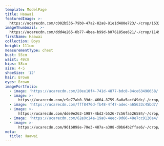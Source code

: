 ```yaml
---
template: ModelPage
title: Haawai
featuredImage: >-
  https://ucarecdn.com/c002b536-79b0-47a2-82a8-81e1d480e723/-/crop/1632x1222/0,521/-/preview/
imageThumbnail: >-
  https://ucarecdn.com/ddd4e265-0b77-4bea-b99d-b076185ee621/-/crop/1149x1640/188,256/-/preview/
firstName: Haawai
collection: Boys
height: 111cm
measurementType: chest
bust: 55cm
waist: 49cm
hips: 58cm
size: 4-5
shoeSize: '12'
hair: Brown
eyes: Brown
imagePortfolio:
  - image: 'https://ucarecdn.com/20ee10f4-741d-4877-bdc8-84ce63496658/'
  - image: >-
      https://ucarecdn.com/c9e77ab0-39dc-4664-8759-6a0a5acf49dc/-/crop/1632x2060/0,0/-/preview/
  - image: 'https://ucarecdn.com/fff8476d-fb48-4f47-adec-a65633c45bd7/'
  - image: >-
      https://ucarecdn.com/dde9e263-1987-4bd2-b526-7c56fa526584/-/crop/1632x2122/0,327/-/preview/
  - image: 'https://ucarecdn.com/62e0c14a-19a0-4eec-9d66-48e7cc9120a4/'
  - image: >-
      https://ucarecdn.com/961b898e-70e3-487a-a308-d9b64b2ffae6/-/crop/1632x2204/0,0/-/preview/
meta:
  title: Haawai
---
```



